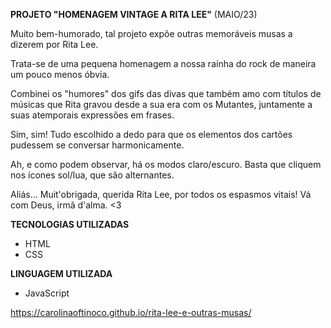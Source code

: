**PROJETO "HOMENAGEM VINTAGE A RITA LEE"** (MAIO/23)

<p>Muito bem-humorado, tal projeto expõe outras memoráveis musas a dizerem por Rita Lee.</p>
<p>Trata-se de uma pequena homenagem a nossa rainha do rock de maneira um pouco menos óbvia.</p>
<p>Combinei os "humores" dos gifs das divas que também amo com títulos de músicas que Rita gravou desde a sua era com os Mutantes, juntamente a suas atemporais expressões em frases.</p>
<p>Sim, sim! Tudo escolhido a dedo para que os elementos dos cartões pudessem se conversar harmonicamente.</p>
<p>Ah, e como podem observar, há os modos claro/escuro. Basta que cliquem nos ícones sol/lua, que são alternantes.</p>

<p>Aliás... Muit'obrigada, querida Rita Lee, por todos os espasmos vitais! Vá com Deus, irmã d'alma. <3</p>

**TECNOLOGIAS UTILIZADAS**

- HTML
- CSS

**LINGUAGEM UTILIZADA**

- JavaScript

https://carolinaoftinoco.github.io/rita-lee-e-outras-musas/

